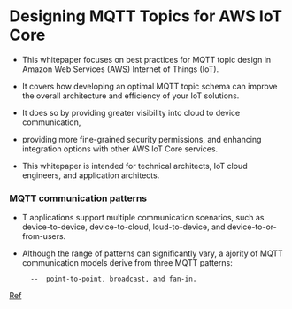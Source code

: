 # Designing MQTT Topics for AWS IoT Core


- This whitepaper focuses on best practices for MQTT topic design in Amazon Web Services (AWS) Internet of Things (IoT). 

- It covers how developing an optimal MQTT topic schema can improve the overall architecture and efficiency of your IoT solutions. 

- It does so by providing greater visibility into cloud to device communication, 
- providing more fine-grained security permissions, and enhancing integration options with other AWS IoT Core services. 

- This whitepaper is intended for technical architects, IoT cloud engineers, and application architects. 


### MQTT communication patterns

- T applications support multiple communication scenarios, such as device-to-device, device-to-cloud, loud-to-device, and device-to-or-from-users. 

- Although the range of patterns can significantly vary, a ajority of MQTT communication models derive from three MQTT patterns: 
        
        --  point-to-point, broadcast, and fan-in.




<a href="https://docs.aws.amazon.com/whitepapers/latest/designing-mqtt-topics-aws-iot-core/designing-mqtt-topics-aws-iot-core.pdf#designing-mqtt-topics-aws-iot-core
"> Ref </a> 











